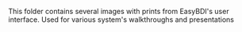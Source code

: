 This folder contains several images with prints from EasyBDI's user interface. Used for various system's walkthroughs and presentations

